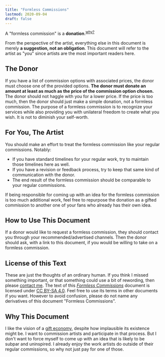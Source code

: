 ```yaml
---
title: "Formless Commissions"
lastmod: 2020-09-04
draft: false
---
```


A "formless commission" is a **donation**.<sup>[why?](#why-this-document)</sup>

From the perspective of the artist, everything else in this document is merely **a suggestion, not an obligation**.
This document will refer to the artist as "you" since artists are the most important readers here.

## The Donor

If you have a list of commission options with associated prices, the donor must choose one of the provided options.
**The donor must donate an amount at least as much as the price of the commission option chosen.**
The donor should not haggle with you for a lower price.
If the price is too much, then the donor should just make a simple donation, not a formless commission.
The purpose of a formless commission is to recognize your services while also providing you with unilateral freedom to create what you wish.
It is not to diminish your self-worth.

## For You, The Artist

You should make an effort to treat the formless commission like your regular commissions.
Notably:

* If you have standard timelines for your regular work, try to maintain those timelines here as well.
* If you have a revision or feedback process, try to keep that same kind of communication with the donor.
* The end result of the formless commission should be comparable to your regular commissions.

If being responsible for coming up with an idea for the formless commission is too much additional work, feel free to repurpose the donation as a gifted commission to another one of your fans who already has their own idea.

## How to Use This Document

If a donor would like to request a formless commission, they should contact you through your recommended/advertised channels.
Then the donor should ask, with a link to this document, if you would be willing to take on a formless commission.

## License of this Text

These are just the thoughts of an ordinary human.
If you think I missed something important, or that something could use a bit of rewording, then please [contact me](https://disjointunion.link/obout-me/).
The text of this [*Formless Commissions*](https://disjointunion.link/formless/) document is licensed under [CC BY-SA 4.0](https://creativecommons.org/licenses/by-sa/4.0/).
Feel free to use its terms in other documents if you want.
However to avoid confusion, please do not name any derivatives of this document "Formless Commissions".

<div class="note">

## Why This Document

I like the vision of a [gift economy](https://en.wikipedia.org/wiki/Gift_economy), despite how implausible its existence might be.
I want to commission artists and participate in that process.
But I don't want to force myself to come up with an idea that is likely to be subpar and uninspired.
I already enjoy the work artists do outside of their regular commissions, so why not just pay for one of those.

</div>
